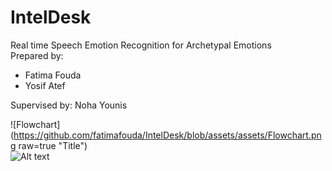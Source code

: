 # IntelDesk
Real time Speech Emotion Recognition for Archetypal Emotions <br>
Prepared by:
- Fatima Fouda
- Yosif Atef

Supervised by:
Noha Younis

![Flowchart](https://github.com/fatimafouda/IntelDesk/blob/assets/assets/Flowchart.png raw=true "Title")<br>
![Alt text](IntelDesk/assets/Flowchart.png)



